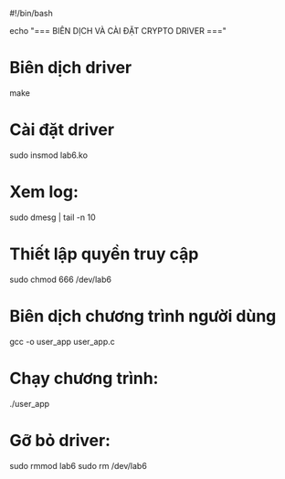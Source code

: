 #!/bin/bash

echo "=== BIÊN DỊCH VÀ CÀI ĐẶT CRYPTO DRIVER ==="

# Biên dịch driver
make

# Cài đặt driver
sudo insmod lab6.ko

# Xem log:
sudo dmesg | tail -n 10

# Thiết lập quyền truy cập
sudo chmod 666 /dev/lab6

# Biên dịch chương trình người dùng
gcc -o user_app user_app.c

# Chạy chương trình:
./user_app
# Gỡ bỏ driver:
sudo rmmod lab6
sudo rm /dev/lab6

